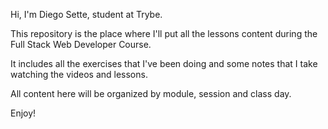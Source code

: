 Hi, I'm Diego Sette, student at Trybe.

This repository is the place where I'll put all the lessons content during the Full Stack Web Developer Course.

It includes all the exercises that I've been doing and some notes that I take watching the videos and lessons.

All content here will be organized by module, session and class day.

Enjoy!